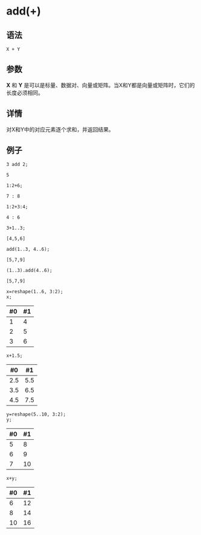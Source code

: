 # add(+)

## 语法

`X + Y`

## 参数

**X** 和 **Y** 是可以是标量、数据对、向量或矩阵。当X和Y都是向量或矩阵时，它们的长度必须相同。

## 详情

对X和Y中的对应元素逐个求和，并返回结果。

## 例子

```
3 add 2;

5

1:2+6;

7 : 8

1:2+3:4;

4 : 6

3+1..3;

[4,5,6]

add(1..3, 4..6);

[5,7,9]

(1..3).add(4..6);

[5,7,9]

x=reshape(1..6, 3:2);
x;
```

| #0 | #1 |
| --- | --- |
| 1 | 4 |
| 2 | 5 |
| 3 | 6 |

```
x+1.5;
```

| #0 | #1 |
| --- | --- |
| 2.5 | 5.5 |
| 3.5 | 6.5 |
| 4.5 | 7.5 |

```
y=reshape(5..10, 3:2);
y;
```

| #0 | #1 |
| --- | --- |
| 5 | 8 |
| 6 | 9 |
| 7 | 10 |

```
x+y;
```

| #0 | #1 |
| --- | --- |
| 6 | 12 |
| 8 | 14 |
| 10 | 16 |

